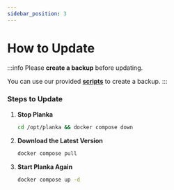```yaml
---
sidebar_position: 3
---
```


# How to Update

:::info
Please **create a backup** before updating.

You can use our provided **[scripts](./backup-and-restore)** to create a backup.
:::

### Steps to Update

1. **Stop Planka**
   ```bash
   cd /opt/planka && docker compose down
   ```

2. **Download the Latest Version**
   ```bash
   docker compose pull
   ```

3. **Start Planka Again**
   ```bash
   docker compose up -d
   ```
